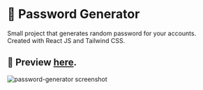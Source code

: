 
# 🔐 Password Generator

Small project that generates random password for your accounts.
<br>
Created with React JS and Tailwind CSS.

## 👀 Preview [here](https://jesterlopez.github.io/password-generator/).

![password-generator screenshot](https://user-images.githubusercontent.com/57335632/159216355-5f2553c7-c1d8-490e-830c-05d70cd20a73.png)
